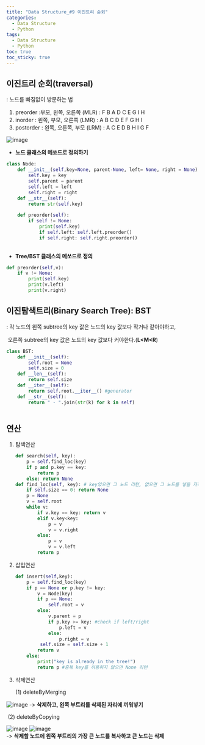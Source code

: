 ```yaml
---
title: "Data Structure_#9 이진트리 순회"
categories:
  - Data Structure
  - Python
tags:
  - Data Structure
  - Python
toc: true
toc_sticky: true
---
```


## 이진트리 순회(traversal)

: 노드를 빠짐없이 방문하는 법

1. preorder :부모, 왼쪽, 오른쪽 (MLR) : F B A D C E G I H
2. inorder : 왼쪽, 부모, 오른쪽 (LMR) : A B C D E F G H I
3. postorder : 왼쪽, 오른쪽, 부모 (LRM) : A C E D B H I G F

![image](https://user-images.githubusercontent.com/79195793/120802693-b3058780-c57d-11eb-962f-4b2edcc8328e.png)


* **노드 클래스의 메쏘드로 정의하기**

```python
class Node:
    def __init__(self,key=None, parent-None, left= None, right = None):
        self.key = key
        self.parent = parent
        self.left = left
        self.right = right
    def __str__(self):
        return str(self.key)
    
    def preorder(self):
        if self != None:
            print(self.key)
            if self.left: self.left.preorder()
            if self.right: self.right.preorder()
 
```

* **Tree/BST 클래스의 메쏘드로 정의**

```python
def preorder(self,v):
    if v != None:
        print(self.key)
        print(v.left)
        print(v.right)
```



## 이진탐색트리(Binary Search Tree): BST

: 각 노드의 왼쪽 subtree의 key 값은 노드의 key 값보다 작거나 같아야하고,

​					오른쪽 subtree의 key 값은 노드의 key 값보다 커야한다.(**L<M<R**)

```python
class BST:
    def __init__(self):
        self.root = None
        self.size = 0
    def __len__(self):
        return self.size
    def __iter__(self):
        return self.root.__iter__() #generator
    def __str__(self):
        return " - ".join(str(k) for k in self)
    
```



## 연산

1. 탐색연산

   ```python
   def search(self, key):
       p = self.find_loc(key)
       if p and p.key == key:
           return p
       else: return None
   def find_loc(self, key): # key있으면 그 노드 리턴, 없으면 그 노드를 넣을 자리의 부모 리턴
       if self.size == 0: return None
       p = None
       v = self.root
       while v:
           if v.key == key: return v
           elif v.key<key:
               p = v
               v = v.right
           else:
               p = v
               v = v.left
           return p
   ```

   

2. 삽입연산

   ```python
   def insert(self,key):
       p = self.find_loc(key)
       if p == None or p.key != key:
           v = Node(key)
           if p == None:
               self.root = v
           else:
               v.parent = p
               if p.key >= key: #check if left/right
                   p.left = v
               else:
                   p.right = v
            self.size = self.size + 1
           return v
       else:
           print("key is already in the tree!")
           return p #중복 key를 허용하지 않으면 None 리턴
   ```

   

3. 삭제연산

   (1) deleteByMerging

![image](https://user-images.githubusercontent.com/79195793/120802749-c153a380-c57d-11eb-8ceb-57a08b75822b.png)
   -> **삭제하고,  왼쪽 부트리를 삭제된 자리에 끼워넣기**



​	(2) deleteByCopying

![image](https://user-images.githubusercontent.com/79195793/120802790-cc0e3880-c57d-11eb-8c1f-b15c70846602.png)
![image](https://user-images.githubusercontent.com/79195793/120802811-d29cb000-c57d-11eb-92e7-3b547309c64a.png)
​		
-> **삭제할 노드에 왼쪽 부트리의 가장 큰 노드를 복사하고 큰 노드는 삭제**

